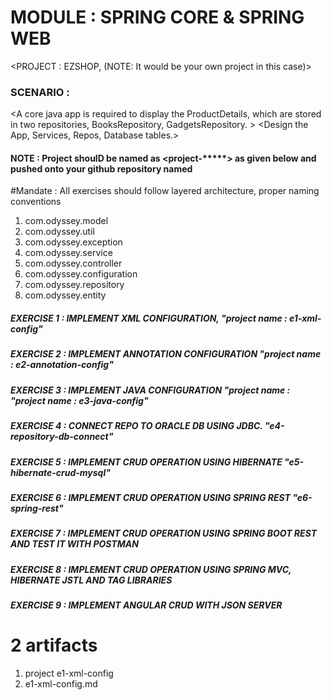 # MODULE : SPRING CORE & SPRING WEB
<PROJECT : EZSHOP, (NOTE: It would be your own project in this case)>

### SCENARIO : 
<A core java app is required to display the ProductDetails, which are stored in two repositories, BooksRepository, GadgetsRepository. >
<The details should be fetched using BooksService and GadgetsServie.>
<Design the App, Services, Repos, Database tables.>
<The application should connect to Oracle Database >

#### NOTE : Project shoulD be named as <project-*****> as given below and pushed onto your github repository named <labs>
#Mandate  : All exercises should follow layered architecture, proper naming conventions
1. com.odyssey.model
2. com.odyssey.util
3. com.odyssey.exception
4. com.odyssey.service
5. com.odyssey.controller
6. com.odyssey.configuration
7. com.odyssey.repository
8. com.odyssey.entity

##### EXERCISE 1 : IMPLEMENT XML CONFIGURATION, "project name : e1-xml-config"
##### EXERCISE 2 : IMPLEMENT ANNOTATION CONFIGURATION "project name :  e2-annotation-config"
##### EXERCISE 3 : IMPLEMENT JAVA CONFIGURATION "project name : "project name : e3-java-config"
##### EXERCISE 4 : CONNECT REPO TO ORACLE DB USING JDBC. "e4-repository-db-connect"
##### EXERCISE 5 : IMPLEMENT CRUD OPERATION USING HIBERNATE "e5-hibernate-crud-mysql"
##### EXERCISE 6 : IMPLEMENT CRUD OPERATION USING SPRING REST  "e6-spring-rest"
##### EXERCISE 7 : IMPLEMENT CRUD OPERATION USING SPRING BOOT REST AND TEST IT WITH POSTMAN
##### EXERCISE 8 : IMPLEMENT CRUD OPERATION USING SPRING MVC, HIBERNATE JSTL AND TAG LIBRARIES
##### EXERCISE 9 : IMPLEMENT ANGULAR CRUD WITH JSON SERVER

# 2 artifacts
1. project e1-xml-config
2. e1-xml-config.md